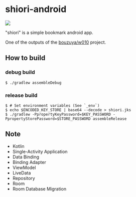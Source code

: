 # shiori-android

![](https://user-images.githubusercontent.com/1221346/67259163-6f0c5e80-f4cf-11e9-998e-ad60562d0e52.png)

"shiori" is a simple bookmark android app.

One of the outputs of the [bouzuya/w010][] project.

## How to build

### debug build

```
$ ./gradlew assembleDebug
```

### release build

```
$ # Set environment variables (See `_env`)
$ echo $ENCODED_KEY_STORE | base64 --decode > shiori.jks
$ ./gradlew -PpropertyKeyPassword=$KEY_PASSWORD -PpropertyStorePassword=$STORE_PASSWORD assembleRelease
```

## Note

- Kotlin
- Single-Activity Application
- Data Binding
- Binding Adapter
- ViewModel
- LiveData
- Repository
- Room
- Room Database Migration

[bouzuya/w010]: https://github.com/bouzuya/w010
